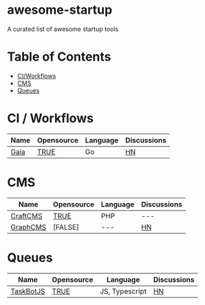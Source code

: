 # awesome-startup

A curated list of awesome startup tools


Table of Contents
=================

* [CI/Workflows](#cms)
* [CMS](#cms)
* [Queues](#queues)




CI / Workflows
======

Name | Opensource | Language | Discussions
--- | --- | --- | ---
[Gaia](https://github.com/gaia-pipeline/gaia) | [TRUE](https://github.com/gaia-pipeline/gaia) | Go | [HN](https://news.ycombinator.com/item?id=17495732)


CMS
======

Name | Opensource | Language | Discussions
--- | --- | --- | ---
[CraftCMS](https://craftcms.com/pricing) | [TRUE](https://github.com/craftcms) | PHP | ---
[GraphCMS](https://graphcms.com/pricing) | [FALSE] | --- | [HN](https://news.ycombinator.com/item?id=17450974)



Queues
======

Name | Opensource | Language | Discussions
--- | --- | --- | ---
[TaskBotJS](https://edboxes.com/taskbotjs.html) | [TRUE](https://github.com/eropple/taskbotjs/) | JS, Typescript | [HN](https://news.ycombinator.com/item?id=17471938)

